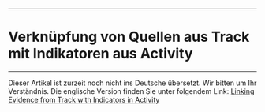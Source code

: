 ****
# Verknüpfung von Quellen aus Track mit Indikatoren aus Activity 
---

Dieser Artikel ist zurzeit noch nicht ins Deutsche übersetzt. Wir bitten um Ihr Verständnis. Die englische Version finden Sie unter folgendem Link: [Linking Evidence from Track with Indicators in Activity](https://help.toladata.com/en/toladata-course/lesson-6-analyze-your-data/linking-evidence-from-track-with-indicators-in-activity.html)





